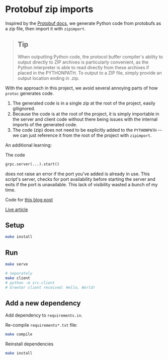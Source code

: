 # Protobuf zip imports

Inspired by the [Protobuf docs](https://protobuf.dev/reference/python/python-generated/), we generate Python code from protobufs as a zip file, then import it with `zipimport`.

> ## Tip
> When outputting Python code, the protocol buffer compiler's ability to output directly to ZIP archives is particularly convenient, as the Python interpreter is able to read directly from these archives if placed in the PYTHONPATH. To output to a ZIP file, simply provide an output location ending in .zip.

With the approach in this project, we avoid several annoying parts of how `protoc` generates code.

1. The generated code is in a single zip at the root of the project, easily gitignored.
2. Because the code is at the root of the project, it is simply importable in the server and client code without there being issues with the internal imports of the generated code.
3. The code (zip) does not need to be explicitly added to the `PYTHONPATH` -- we can just reference it from the root of the project with `zipimport`.

An additional learning:

The code

```python
grpc.server(...).start()
```

does not raise an error if the port you've added is already in use.
This script's server, checks for port availability before starting the server and exits if the port is unavailable.
This lack of visibility wasted a bunch of my time.


Code for [this blog post](https://github.com/danielcorin/blog/blob/main/content/til/protobuf/zip-imports.md)

[Live article](https://danielcorin.com/til/protobuf/zip-imports/)

## Setup

```sh
make install
```

## Run

```sh
make serve

# separately
make client
# python -m src.client
# Greeter client received: Hello, World!
```

## Add a new dependency

Add dependency to `requirements.in`.

Re-compile `requirements*.txt` file:

```sh
make compile
```

Reinstall dependencies

```sh
make install
```
